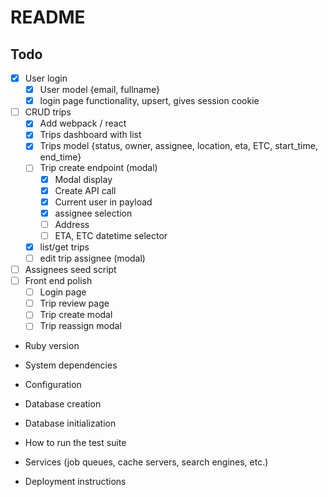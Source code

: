 # README

## Todo

- [x] User login
  - [x] User model {email, fullname}
  - [x] login page functionality, upsert, gives session cookie
- [ ] CRUD trips
  - [x] Add webpack / react
  - [x] Trips dashboard with list
  - [x] Trips model {status, owner, assignee, location, eta, ETC, start_time, end_time}
  - [ ] Trip create endpoint (modal)
    - [x] Modal display
    - [x] Create API call
    - [x] Current user in payload
    - [x] assignee selection
    - [ ] Address
    - [ ] ETA, ETC datetime selector
  - [x] list/get trips
  - [ ] edit trip assignee (modal)
- [ ] Assignees seed script
- [ ] Front end polish
  - [ ] Login page
  - [ ] Trip review page
  - [ ] Trip create modal
  - [ ] Trip reassign modal

* Ruby version

* System dependencies

* Configuration

* Database creation

* Database initialization

* How to run the test suite

* Services (job queues, cache servers, search engines, etc.)

* Deployment instructions
